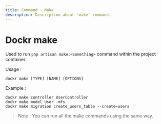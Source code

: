 ```yaml
---
title: Command - Make
description: Description about 'make' command.
---
```


# Dockr make

Used to run `php artisan make:<something>` command within the project container.

Usage :

```
dockr make [TYPE] [NAME] [OPTIONS]
```

Example :

```
dockr make controller UserController
dockr make model User -mfs
dockr make migration create_users_table --create=users
```

> Note : You can run all the make commands using the same way.
